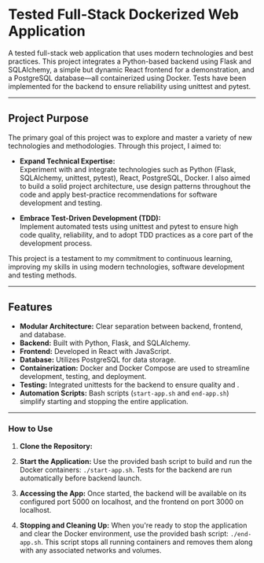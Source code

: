 # Tested Full-Stack Dockerized Web Application

A tested full-stack web application that uses modern technologies and best practices. This project integrates a Python-based backend using Flask and SQLAlchemy, a simple but dynamic React frontend for a demonstration, and a PostgreSQL database—all containerized using Docker. Tests have been implemented for the backend to ensure reliability using unittest and pytest.

---

## Project Purpose 

The primary goal of this project was to explore and master a variety of new technologies and methodologies. Through this project, I aimed to:

- **Expand Technical Expertise:**  
  Experiment with and integrate technologies such as Python (Flask, SQLAlchemy, unittest, pytest), React, PostgreSQL, Docker. I also aimed to build a solid project architecture, use design patterns throughout the code and apply best-practice recommendations for software development and testing.
  
- **Embrace Test-Driven Development (TDD):**  
  Implement automated tests using unittest and pytest to ensure high code quality, reliability, and to adopt TDD practices as a core part of the development process.

This project is a testament to my commitment to continuous learning, improving my skills in using modern technologies, software development and testing methods.

---

## Features

- **Modular Architecture:** Clear separation between backend, frontend, and database.
- **Backend:** Built with Python, Flask, and SQLAlchemy.
- **Frontend:** Developed in React with JavaScript.
- **Database:** Utilizes PostgreSQL for data storage.
- **Containerization:** Docker and Docker Compose are used to streamline development, testing, and deployment.
- **Testing:** Integrated unittests for the backend to ensure quality and .
- **Automation Scripts:** Bash scripts (`start-app.sh` and `end-app.sh`) simplify starting and stopping the entire application.

---

### How to Use

1. **Clone the Repository:**
2. **Start the Application:**
Use the provided bash script to build and run the Docker containers: ```./start-app.sh```. Tests for the backend are run automatically before backend launch.


4. **Accessing the App:**
Once started, the backend will be available on its configured port 5000 on localhost, and the frontend on port 3000 on localhost.

5. **Stopping and Cleaning Up:**
When you're ready to stop the application and clear the Docker environment, use the provided bash script: ```./end-app.sh```. This script stops all running containers and removes them along with any associated networks and volumes.


